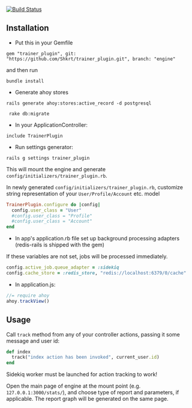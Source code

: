 [![Build Status](https://travis-ci.org/Shkrt/trainer_plugin.svg?branch=engine)](https://travis-ci.org/Shkrt/trainer_plugin)

## Installation

- Put this in your Gemfile

`gem "trainer_plugin", git: "https://github.com/Shkrt/trainer_plugin.git", branch: "engine"`

and then run

`bundle install`

- Generate ahoy stores

`rails generate ahoy:stores:active_record -d postgresql`

` rake db:migrate`

- In your ApplicationController:

`include TrainerPlugin`

- Run settings generator:

`rails g settings trainer_plugin`

This will mount the engine and generate `config/initializers/trainer_plugin.rb`.

In newly generated `config/initializers/trainer_plugin.rb`, customize string representation of your `User/Profile/Account` etc. model

```ruby
TrainerPlugin.configure do |config|
  config.user_class = "User"
  #config.user_class = "Profile"
  #config.user_class = "Account"
end
```

- In app's application.rb file set up background processing adapters (redis-rails is shipped with the gem)

If these variables are not set, jobs will be processed immediately.

```ruby
config.active_job.queue_adapter = :sidekiq
config.cache_store = :redis_store, "redis://localhost:6379/0/cache"
```
- In application.js:

```javascript
//= require ahoy
ahoy.trackView()
```


## Usage

Call `track` method from any of your controller actions, passing it some message and user id:

```ruby
def index
  track("index action has been invoked", current_user.id)
end
```

Sidekiq worker must be launched for action tracking to work!

Open the main page of engine at the mount point (e.g. `127.0.0.1:3000/stats/`), and choose type of report and parameters, if applicable. The report graph will be generated on the same page.
